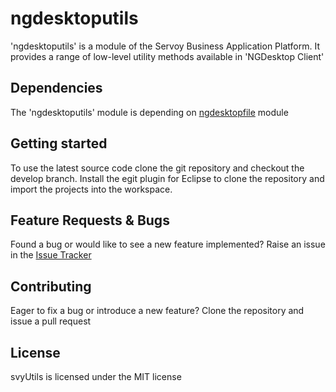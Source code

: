 # ngdesktoputils
'ngdesktoputils' is a module of the Servoy Business Application Platform. It provides a range of low-level utility methods available in 'NGDesktop Client'

Dependencies
-------------
The 'ngdesktoputils' module is depending on [ngdesktopfile](https://github.com/Servoy/ngdesktopfile) module

Getting started
-------------
To use the latest source code clone the git repository and checkout the develop branch. Install the egit plugin for Eclipse to clone the repository and import the projects into the workspace.


Feature Requests & Bugs
-----------------------
Found a bug or would like to see a new feature implemented? Raise an issue in the [Issue Tracker](https://github.com/Servoy/svyUtils/issues)


Contributing
-------------
Eager to fix a bug or introduce a new feature? Clone the repository and issue a pull request


License
-------
svyUtils is licensed under the MIT license

